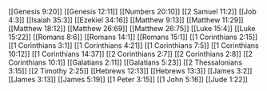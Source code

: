 [[Genesis 9:20]]
[[Genesis 12:11]]
[[Numbers 20:10]]
[[2 Samuel 11:2]]
[[Job 4:3]]
[[Isaiah 35:3]]
[[Ezekiel 34:16]]
[[Matthew 9:13]]
[[Matthew 11:29]]
[[Matthew 18:12]]
[[Matthew 26:69]]
[[Matthew 26:75]]
[[Luke 15:4]]
[[Luke 15:22]]
[[Romans 8:6]]
[[Romans 14:1]]
[[Romans 15:1]]
[[1 Corinthians 2:15]]
[[1 Corinthians 3:1]]
[[1 Corinthians 4:21]]
[[1 Corinthians 7:5]]
[[1 Corinthians 10:12]]
[[1 Corinthians 14:37]]
[[2 Corinthians 2:7]]
[[2 Corinthians 2:8]]
[[2 Corinthians 10:1]]
[[Galatians 2:11]]
[[Galatians 5:23]]
[[2 Thessalonians 3:15]]
[[2 Timothy 2:25]]
[[Hebrews 12:13]]
[[Hebrews 13:3]]
[[James 3:2]]
[[James 3:13]]
[[James 5:19]]
[[1 Peter 3:15]]
[[1 John 5:16]]
[[Jude 1:22]]
